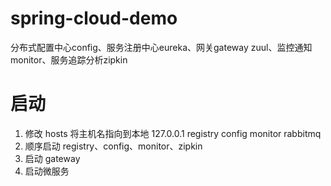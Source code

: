 # spring-cloud-demo
分布式配置中心config、服务注册中心eureka、网关gateway zuul、监控通知monitor、服务追踪分析zipkin

# 启动
1. 修改 hosts 将主机名指向到本地 127.0.0.1	registry config monitor rabbitmq
2. 顺序启动 registry、config、monitor、zipkin
3. 启动 gateway
4. 启动微服务
